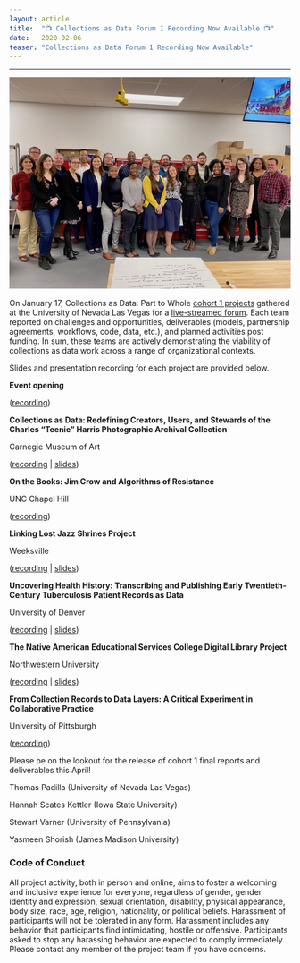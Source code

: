 ```yaml
---
layout: article
title:  "📺 Collections as Data Forum 1 Recording Now Available 📺"
date:   2020-02-06 
teaser: "Collections as Data Forum 1 Recording Now Available"
---
```

---

![](https://github.com/collectionsasdata/part2whole/blob/master/IMG_0048.jpg "viva las collections as data!")

On January 17, Collections as Data: Part to Whole [cohort 1 projects](https://collectionsasdata.github.io/part2whole/cohort1/) gathered at the University of Nevada Las Vegas for a [live-streamed forum](https://youtu.be/abpmH01IBH0?t=1021). Each team reported on challenges and opportunities, deliverables (models, partnership agreements, workflows, code, data, etc.), and planned activities post funding. In sum, these teams are actively demonstrating the viability of collections as data work across a range of organizational contexts. 

Slides and presentation recording for each project are provided below.
 
**Event opening** 

([recording](https://youtu.be/abpmH01IBH0?t=1021))
 
**Collections as Data: Redefining Creators, Users, and Stewards of the Charles “Teenie” Harris Photographic Archival Collection** 

Carnegie Museum of Art

([recording](https://youtu.be/abpmH01IBH0?t=1491) | [slides](https://github.com/collectionsasdata/part2whole/blob/master/cmoa_summativeforum.pdf)) 
 
**On the Books: Jim Crow and Algorithms of Resistance**

UNC Chapel Hill

([recording](https://youtu.be/abpmH01IBH0?t=3302))
 
**Linking Lost Jazz Shrines Project** 

Weeksville

([recording](https://youtu.be/abpmH01IBH0?t=5299) | [slides](http://collectionsasdata.github.io/part2whole/summativeforum_linkinglostjazz.pdf))
 
**Uncovering Health History: Transcribing and Publishing Early Twentieth-Century Tuberculosis
Patient Records as Data** 

University of Denver

([recording](https://youtu.be/abpmH01IBH0?t=8062) | [slides](https://docs.google.com/presentation/d/1wp-_-idXsplHHfx80uv54FPdMm4Jo0Q1PFkOCtqZSHk/edit?usp=sharing))
 
**The Native American Educational Services College Digital Library Project** 

Northwestern University

([recording](https://youtu.be/abpmH01IBH0?t=10237) | [slides](http://collectionsasdata.github.io/part2whole/naes_cad_forum.pdf))
 
**From Collection Records to Data Layers: A Critical Experiment in Collaborative Practice** 

University of Pittsburgh

([recording](https://youtu.be/abpmH01IBH0?t=11885))
 
Please be on the lookout for the release of cohort 1 final reports and deliverables this April! 

Thomas Padilla (University of Nevada Las Vegas)

Hannah Scates Kettler (Iowa State University)

Stewart Varner (University of Pennsylvania)

Yasmeen Shorish (James Madison University)

### Code of Conduct

All project activity, both in person and online, aims to foster a welcoming and inclusive experience for everyone, regardless of gender, gender identity and expression, sexual orientation, disability, physical appearance, body size, race, age, religion, nationality, or political beliefs. Harassment of participants will not be tolerated in any form. Harassment includes any behavior that participants find intimidating, hostile or offensive. Participants asked to stop any harassing behavior are expected to comply immediately. Please contact any member of the project team if you have concerns.
